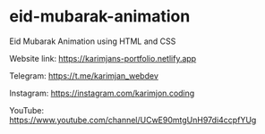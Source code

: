 # eid-mubarak-animation
Eid Mubarak Animation using HTML and CSS

Website link: https://karimjans-portfolio.netlify.app

Telegram: https://t.me/karimjan_webdev

Instagram: https://instagram.com/karimjon.coding

YouTube: https://www.youtube.com/channel/UCwE90mtgUnH97di4ccpfYUg
